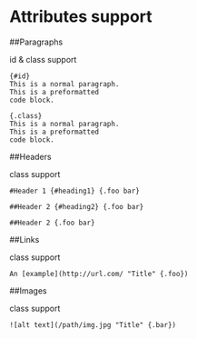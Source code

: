 Attributes support
======

##Paragraphs

id & class support

    {#id}
    This is a normal paragraph.  
    This is a preformatted  
    code block.

    {.class}
    This is a normal paragraph.  
    This is a preformatted  
    code block.

##Headers

class support

    #Header 1 {#heading1} {.foo bar}
    
    ##Header 2 {#heading2} {.foo bar}
    
    ##Header 2 {.foo bar}

##Links

class support

    An [example](http://url.com/ "Title" {.foo})

##Images

class support

    ![alt text](/path/img.jpg "Title" {.bar})